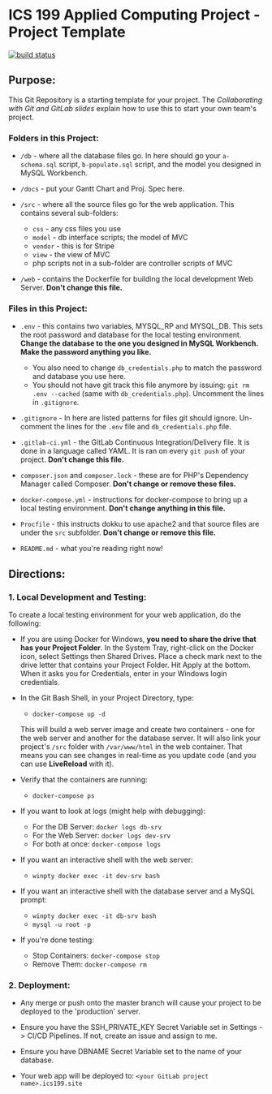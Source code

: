 # ICS 199 Applied Computing Project - Project Template
[![build status](https://gitlab.camosun.bc.ca/ics199/ics199-project-template/badges/master/build.svg)](https://gitlab.camosun.bc.ca/ics199/ics199-project-template/commits/master)

## Purpose:
This Git Repository is a starting template for your project. The *Collaborating with Git and GitLab slides* explain how to use this to start your own team's project.

### Folders in this Project:

* `/db`  - where all the database files go. In here should go your `a-schema.sql` script, `b-populate.sql` script, and the model you designed in MySQL Workbench.

* `/docs` - put your Gantt Chart and Proj. Spec here.

* `/src` - where all the source files go for the web application. This contains several sub-folders:
    * `css` - any css files you use
    * `model` - db interface scripts; the model of MVC
    * `vendor` - this is for Stripe
    * `view` - the view of MVC
    * php scripts not in a sub-folder are controller scripts of MVC

* `/web` - contains the Dockerfile for building the local development Web Server. **Don't change this file.**

### Files in this Project:

* `.env` - this contains two variables, MYSQL\_RP and MYSQL\_DB. This sets the root password and database for the local testing environment. **Change the database to the one you designed in MySQL Workbench. Make the password anything you like.**
    * You also need to change `db_credentials.php` to match the password and database you use here.
    * You should not have git track this file anymore by issuing: `git rm .env --cached` (same with `db_credentials.php`). Uncomment the lines in `.gitignore`.

* `.gitignore` - In here are listed patterns for files git should ignore. Un-comment the lines for the `.env` file and `db_credentials.php` file.

* `.gitlab-ci.yml` - the GitLab Continuous Integration/Delivery file. It is done in a language called YAML. It is ran on every `git push` of your project. **Don't change this file.**

* `composer.json` and `composer.lock` - these are for PHP's Dependency Manager called Composer. **Don't change or remove these files.**

* `docker-compose.yml` - instructions for docker-compose to bring up a local testing environment. **Don't change anything in this file.**

* `Procfile` - this instructs dokku to use apache2 and that source files are under the `src` subfolder. **Don't change or remove this file.**

* `README.md` - what you're reading right now!


## Directions:

### 1. Local Development and Testing:

To create a local testing environment for your web application, do the following:

* If you are using Docker for Windows, **you need to share the drive that has your Project Folder**. In the System Tray, right-click on the Docker icon, select Settings then Shared Drives. Place a check mark next to the drive letter that contains your Project Folder. Hit Apply at the bottom. When it asks you for Credentials, enter in your Windows login credentials.

* In the Git Bash Shell, in your Project Directory, type:

    * `docker-compose up -d`
    
    This will build a web server image and create two containers -
         one for the web server and another for the database server. It will also link your project's `/src` folder with `/var/www/html` in the web container. That means you can see changes in real-time as you update code (and you can use **LiveReload** with it).

* Verify that the containers are running:

    * `docker-compose ps`

* If you want to look at logs (might help with debugging):

    * For the DB Server: `docker logs db-srv`
    * For the Web Server: `docker logs dev-srv`
    * For both at once: `docker-compose logs`

* If you want an interactive shell with the web server:

    * `winpty docker exec -it dev-srv bash`

* If you want an interactive shell with the database server and a MySQL prompt:

    * `winpty docker exec -it db-srv bash`
    * `mysql -u root -p`

* If you're done testing:

    * Stop Containers: `docker-compose stop`
    * Remove Them: `docker-compose rm`


### 2. Deployment:

* Any merge or push onto the master branch will cause your project to be deployed to the 'production' server.

* Ensure you have the SSH\_PRIVATE\_KEY Secret Variable set in Settings -> CI/CD Pipelines. If not, create an issue and assign to me.

* Ensure you have DBNAME Secret Variable set to the name of your database.

* Your web app will be deployed to: `<your GitLab project name>.ics199.site`
